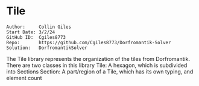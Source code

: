 # Tile
```
Author:     Collin Giles
Start Date: 3/2/24
GitHub ID:  Cgiles8773
Repo:       https://github.com/Cgiles8773/Dorfromantik-Solver
Solution:   DorfromantikSolver
```

<summary>
The Tile library represents the organization of the tiles from Dorfromantik. There are two classes in this library
<list>
Tile: A hexagon, which is subdivided into Sections
Section: A part/region of a Tile, which has its own typing, and element count
</list>
</summary>